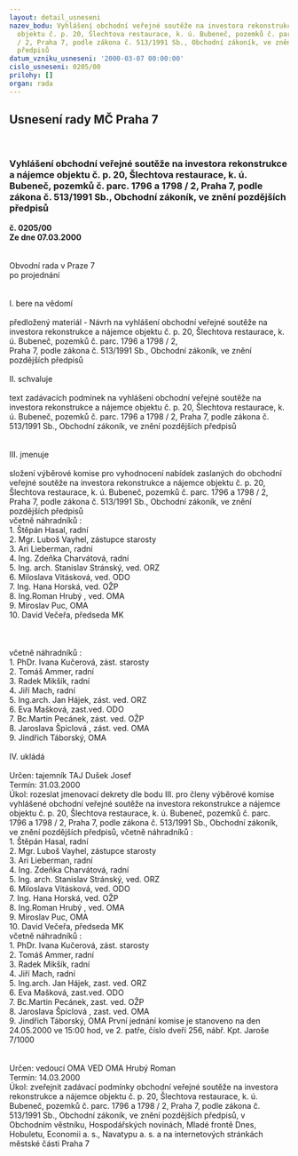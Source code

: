 ```yaml
---
layout: detail_usneseni
nazev_bodu: Vyhlášení obchodní veřejné soutěže na investora rekonstrukce a nájemce
  objektu č. p. 20, Šlechtova restaurace, k. ú. Bubeneč, pozemků č. parc. 1796 a 1798
  / 2, Praha 7, podle zákona č. 513/1991 Sb., Obchodní zákoník, ve znění pozdějších
  předpisů
datum_vzniku_usneseni: '2000-03-07 00:00:00'
cislo_usneseni: 0205/00
prilohy: []
organ: rada
---
```

<div id="ucUsn_pList" class="usn">
	<span><h2>Usnesení rady MČ Praha 7 </h2>
<br></span><div class="standBody">
<span><h3>Vyhlášení obchodní veřejné soutěže na investora rekonstrukce a nájemce objektu č. p. 20, Šlechtova restaurace, k. ú. Bubeneč, pozemků č. parc. 1796 a 1798 / 2, Praha 7, podle zákona č. 513/1991 Sb., Obchodní zákoník, ve znění pozdějších předpisů</h3></span><div class="center">
		<strong>č. 0205/00</strong><br>
	</div>
<div class="center">
		<strong>Ze dne 07.03.2000</strong><br><br>
	</div>
<br>Obvodní rada v Praze 7<br>po projednání<br><br><br>I.	bere na vědomí<br><br> předložený materiál - Návrh na vyhlášení obchodní veřejné soutěže na investora rekonstrukce a nájemce objektu č. p. 20, Šlechtova restaurace, k. ú. Bubeneč, pozemků č. parc. 1796 a 1798 / 2, <br>Praha 7, podle zákona č. 513/1991 Sb., Obchodní zákoník, ve znění pozdějších předpisů<br><br>II.	schvaluje <br><br>text zadávacích podmínek na vyhlášení obchodní veřejné soutěže na investora rekonstrukce a nájemce objektu č. p. 20, Šlechtova restaurace, k. ú. Bubeneč, pozemků č. parc. 1796 a 1798 / 2, Praha 7, podle zákona č. 513/1991 Sb., Obchodní zákoník, ve znění pozdějších předpisů<br><br><br>III.	jmenuje<br><br>složení výběrové komise pro vyhodnocení nabídek zaslaných do obchodní veřejné soutěže na investora rekonstrukce a nájemce objektu č. p. 20, Šlechtova restaurace, k. ú. Bubeneč, pozemků č. parc. 1796 a 1798 / 2, Praha 7, podle zákona č. 513/1991 Sb., Obchodní zákoník, ve znění pozdějších předpisů<br>včetně náhradníků :<br>1. Štěpán Hasal, radní<br>2. Mgr. Luboš Vayhel, zástupce starosty<br>3. Ari Lieberman, radní<br>4. Ing. Zdeňka Charvátová, radní<br>5. Ing. arch. Stanislav Stránský, ved. ORZ<br>6. Miloslava Vitásková, ved. ODO<br>7. Ing. Hana Horská, ved. OŽP<br>8. Ing.Roman Hrubý , ved. OMA <br>9. Miroslav Puc, OMA<br>10. David Večeřa, předseda MK<br><br><br><br>včetně náhradníků :<br>1. PhDr. Ivana Kučerová, zást. starosty<br>2. Tomáš Ammer, radní<br>3. Radek Mikšík, radní<br>4. Jiří Mach, radní<br>5. Ing.arch. Jan Hájek, zást. ved. ORZ<br>6. Eva Mašková, zast.ved. ODO<br>7. Bc.Martin Pecánek, zást. ved. OŽP<br>8. Jaroslava Špiclová , zást. ved. OMA<br>9. Jindřich Táborský, OMA<br><br>IV.	ukládá <br><br> Určen:	tajemník	TAJ Dušek Josef<br>Termín: 31.03.2000<br>Úkol:	rozeslat jmenovací dekrety dle bodu III. pro členy výběrové komise vyhlášené obchodní veřejné soutěže na investora rekonstrukce a nájemce objektu č. p. 20, Šlechtova restaurace, k. ú. Bubeneč, pozemků č. parc. 1796 a 1798 / 2, Praha 7, podle zákona č. 513/1991 Sb., Obchodní zákoník, ve znění pozdějších předpisů, včetně náhradníků :          <br>1. Štěpán Hasal, radní<br>2. Mgr. Luboš Vayhel, zástupce starosty<br>3. Ari Lieberman, radní<br>4. Ing. Zdeňka Charvátová, radní<br>5. Ing. arch. Stanislav Stránský, ved. ORZ<br>6. Miloslava Vitásková, ved. ODO<br>7. Ing. Hana Horská, ved. OŽP<br>8. Ing.Roman Hrubý , ved. OMA <br>9. Miroslav Puc, OMA<br>10. David Večeřa, předseda MK<br>včetně náhradníků :<br>1. PhDr. Ivana Kučerová, zást. starosty<br>2. Tomáš Ammer, radní<br>3. Radek Mikšík, radní<br>4. Jiří Mach, radní<br>5. Ing.arch. Jan Hájek, zast. ved. ORZ<br>6. Eva Mašková, zast.ved. ODO<br>7. Bc.Martin Pecánek, zast. ved. OŽP<br>8. Jaroslava Špiclová , zast. ved. OMA<br>9. Jindřich Táborský, OMA   První jednání komise je stanoveno na den 24.05.2000 ve 15:00 hod, ve 2. patře, číslo dveří 256, nábř. Kpt. Jaroše 7/1000<br> <br><br> Určen:	vedoucí OMA	VED OMA Hrubý Roman<br>Termín: 14.03.2000<br>Úkol:	zveřejnit zadávací podmínky obchodní veřejné soutěže na investora rekonstrukce a nájemce objektu č. p. 20, Šlechtova restaurace, k. ú. Bubeneč, pozemků č. parc. 1796 a 1798 / 2, Praha 7, podle zákona č. 513/1991 Sb., Obchodní zákoník, ve znění pozdějších předpisů, v Obchodním věstníku, Hospodářských novinách, Mladé frontě Dnes, Hobuletu, Economii a. s., Navatypu a. s. a na internetových stránkách městské části Praha 7<br> </div>
</div>